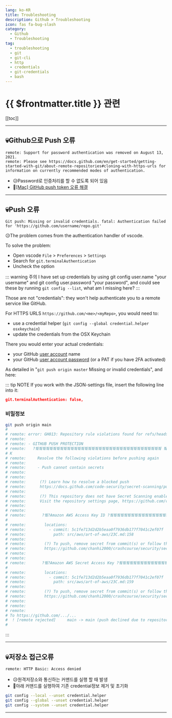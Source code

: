 ```yaml
---
lang: ko-KR
title: Troubleshooting
description: Github > Troubleshooting
icon: fas fa-bug-slash
category:
  - Github
  - Troubleshooting
tag: 
  - troubleshooting
  - git
  - git-cli
  - http
  - credentials
  - git-credentials
  - bash
---
```


# {{ $frontmatter.title }} 관련

[[toc]]

---

## 💀Github으로 Push 오류

```
remote: Support for password authentication was removed on August 13, 2021.
remote: Please see https://docs.github.com/en/get-started/getting-started-with-git/about-remote-repositories#cloning-with-https-urls for information on currently recommended modes of authentication.
```

- 😥Password로 인증처리를 할 수 없도록 되어 있음
- 💊[\[Mac\] GitHub push token 오류 해결](https://hyeo-noo.tistory.com/184)

---

## 💀Push 오류

```
Git push: Missing or invalid credentials. fatal: Authentication failed for 'https://github.com/username/repo.git'
```

😥The problem comes from the authentication handler of vscode.

To solve the problem:

- Open vscode `File` > `Preferences` > `Settings`
- Search for `git.terminalAuthentication`
- Uncheck the option

::: warning 주의
I have set up credentials by using git config user.name "your username" and git config user.password "your password", and could see these by running `git config --list`, what am I missing here?
:::

Those are not "credentials": they won't help authenticate you to a remote service like GitHub.

For HTTPS URLS `https://github.com/<me>/<myRepo>`, you would need to:

- use a credential helper (`git config --global credential.helper osxkeychain`)
- update the credentials from the OSX Keychain

There you would enter your actual credentials:

- your GitHub [user account](https://newbedev.com/drupal-8-get-user-account-from-user-page-code-example) name
- your GitHub [user account password](https://newbedev.com/set-a-local-user-account-password-to-never-expire-windows-10-code-example) (or a PAT if you have 2FA activated)

As detailed in "`git push origin master` Missing or invalid credentials", and here:

::: tip NOTE
If you work with the JSON-settings file, 
insert the following line into it:

```json
git.terminalAuthentication: false,
```

### 비밀정보

```sh
git push origin main
# 
# remote: error: GH013: Repository rule violations found for refs/heads/main.
# remote:
# remote: - GITHUB PUSH PROTECTION
# remote:   ?붴붴붴붴붴붴붴붴붴붴붴붴붴붴붴붴붴붴붴붴붴붴붴붴붴붴붴붴붴붴붴붴붴붴붴붴 붴붴붴붴?[K
# K
# remote:     Resolve the following violations before pushing again
# remote:
# remote:     - Push cannot contain secrets
# remote:
# remote:
# remote:      (?) Learn how to resolve a blocked push
# remote:      https://docs.github.com/code-security/secret-scanning/pushing-a-branch-blocked-by-push-protection
# remote:
# remote:      (?) This repository does not have Secret Scanning enabled, but is eligible. Enable Secret Scanning to view and manage detected secrets.
# remote:      Visit the repository settings page, https://github.com/chanhi2000/crashcourse/settings/security_analysis
# remote:
# remote:
# remote:       ?붴?Amazon AWS Access Key ID ?붴붴붴붴붴붴붴붴붴붴붴붴붴붴붴붴붴붴붴붴붴붴붴붴붴?[K
# 
# remote:        locations:
# remote:          - commit: 5c1fe713d2d2b5eaa0f7936db177f7041c2ef07f
# remote:            path: src/aws/art-of-aws/23C.md:158
# remote:
# remote:        (?) To push, remove secret from commit(s) or follow this URL to allow the secret.
# remote:        https://github.com/chanhi2000/crashcourse/security/secret-scanning/unblock-secret/2hopD8O4gJm6s8gxDT8rA4Ch6MU
# remote:
# remote:
# remote:       ?붴?Amazon AWS Secret Access Key ?붴붴붴붴붴붴붴붴붴붴붴붴붴붴붴붴붴붴붴붴붴?[K
# 
# remote:        locations:
# remote:          - commit: 5c1fe713d2d2b5eaa0f7936db177f7041c2ef07f
# remote:            path: src/aws/art-of-aws/23C.md:159
# remote:
# remote:        (?) To push, remove secret from commit(s) or follow this URL to allow the secret.
# remote:        https://github.com/chanhi2000/crashcourse/security/secret-scanning/unblock-secret/2hopD9dOwSBkDubY7SigY3iNqnf
# remote:
# remote:
# remote:
# To https://github.com/.../...
#  ! [remote rejected]     main -> main (push declined due to repository rule violations)
# 
```

:::

---

## 💀저장소 접근오류

```sh
remote: HTTP Basic: Access denied
```

- 😥원격저장소와 통신하는 커맨드를 실행 할 때 발생
- 💊아래 커맨드를 실행하여 기존 credential정보 제거 및 초기화

```sh
git config --local --unset credential.helper
git config --global --unset credential.helper
git config --system --unset credential.helper
```

---

<TagLinks />